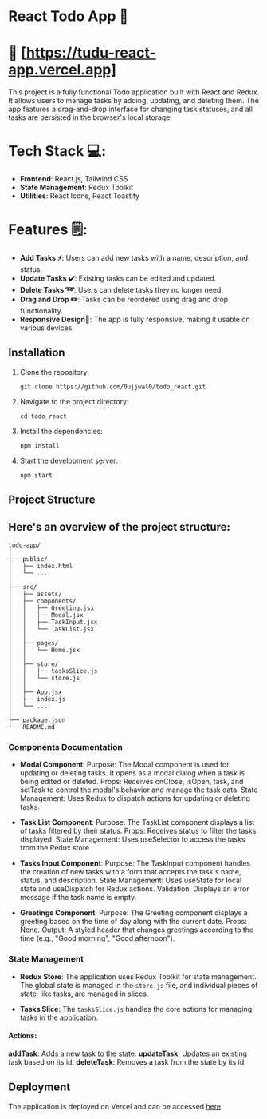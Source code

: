 # React Todo App 📝
# 🔗 [https://tudu-react-app.vercel.app]

This project is a fully functional Todo application built with React and Redux. It allows users to manage tasks by adding, updating, and deleting them. The app features a drag-and-drop interface for changing task statuses, and all tasks are persisted in the browser's local storage.

# Tech Stack 💻:
- **Frontend**: React.js, Tailwind CSS
- **State Management**: Redux Toolkit
- **Utilities**: React Icons, React Toastify


# Features 🗒:

- **Add Tasks ⚡**: Users can add new tasks with a name, description, and status.
- **Update Tasks ✔️**: Existing tasks can be edited and updated.
- **Delete Tasks ➿**: Users can delete tasks they no longer need.
- **Drag and Drop ✏️**: Tasks can be reordered using drag and drop functionality.
- **Responsive Design📱**: The app is fully responsive, making it usable on various devices.

## Installation

1. Clone the repository:
    ```
    git clone https://github.com/0ujjwal0/todo_react.git
    ```
2. Navigate to the project directory:
    ```
    cd todo_react
    ```
3. Install the dependencies:
    ```
    npm install
    ```
4. Start the development server:
    ```
    npm start
    ```

## Project Structure

## Here's an overview of the project structure:
```
todo-app/
│
├── public/
│   ├── index.html
│   └── ...
│
├── src/
│   ├── assets/
│   ├── components/
│   │   ├── Greeting.jsx
│   │   ├── Modal.jsx
│   │   ├── TaskInput.jsx
│   │   └── TaskList.jsx
│   │
│   ├── pages/
│   │   └── Home.jsx
│   │
│   ├── store/
│   │   ├── tasksSlice.js
│   │   └── store.js
│   │
│   ├── App.jsx
│   ├── index.js
│   └── ...
│
├── package.json
└── README.md
```

### **Components Documentation**

- **Modal Component**:
Purpose: The Modal component is used for updating or deleting tasks. It opens as a modal dialog when a task is being edited or deleted.
Props: Receives onClose, isOpen, task, and setTask to control the modal's behavior and manage the task data.
State Management: Uses Redux to dispatch actions for updating or deleting tasks.

- **Task List Component**:
Purpose: The TaskList component displays a list of tasks filtered by their status.
Props: Receives status to filter the tasks displayed.
State Management: Uses useSelector to access the tasks from the Redux store

- **Tasks Input Component**: 
Purpose: The TaskInput component handles the creation of new tasks with a form that accepts the task's name, status, and description.
State Management: Uses useState for local state and useDispatch for Redux actions.
Validation: Displays an error message if the task name is empty.
- **Greetings Component**: 
Purpose: The Greeting component displays a greeting based on the time of day along with the current date.
Props: None.
Output: A styled header that changes greetings according to the time (e.g., "Good morning", "Good afternoon").

### **State Management**

- **Redux Store**: The application uses Redux Toolkit for state management. The global state is managed in the `store.js` file, and individual pieces of state, like tasks, are managed in slices.

- **Tasks Slice**: The `tasksSlice.js` handles the core actions for managing tasks in the application.
#### Actions:
**addTask**: Adds a new task to the state.
**updateTask**: Updates an existing task based on its id.
**deleteTask**: Removes a task from the state by its id.

## Deployment

The application is deployed on Vercel and can be accessed [here](https://tudu-react-app.vercel.app/).
